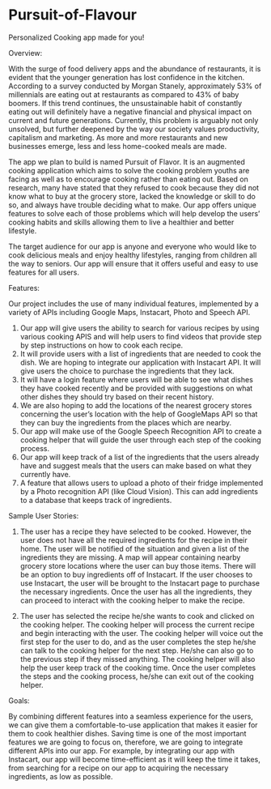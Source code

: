 # Pursuit-of-Flavour
Personalized Cooking app made for you!

Overview:

With the surge of food delivery apps and the abundance of restaurants, it is evident that the younger generation has lost confidence in the kitchen. According to a survey conducted by Morgan Stanely, approximately 53% of millennials are eating out at restaurants as compared to 43% of baby boomers. If this trend continues, the unsustainable habit of constantly eating out will definitely have a negative financial and physical impact on current and future generations. Currently, this problem is arguably not only unsolved, but further deepened by the way our society values productivity, capitalism and marketing. As more and more restaurants and new businesses emerge, less and less home-cooked meals are made.

The app we plan to build is named Pursuit of Flavor. It is an augmented cooking application which aims to solve the cooking problem youths are facing as well as to encourage cooking rather than eating out. Based on research, many have stated that they refused to cook because they did not know what to buy at the grocery store, lacked the knowledge or skill to do so, and always have trouble deciding what to make. Our app offers unique features to solve each of those problems which will help develop the users’ cooking habits and skills allowing them to live a healthier and better lifestyle.

The target audience for our app is anyone and everyone who would like to cook delicious meals and enjoy healthy lifestyles, ranging from children all the way to seniors. Our app will ensure that it offers useful and easy to use features for all users.

Features:

Our project includes the use of many individual features, implemented by a variety of APIs including Google Maps, Instacart, Photo and Speech API.

1. Our app will give users the ability to search for various recipes by using various cooking APIS and will help users to find videos that provide step by step instructions on how to cook each recipe. 
2. It will provide users with a list of ingredients that are needed to cook the dish. We are hoping to integrate our application with Instacart API. It will give users the choice to purchase the ingredients that they lack.
3. It will have a login feature where users will be able to see what dishes they have cooked recently and be provided with suggestions on what other dishes they should try based on their recent history. 
4. We are also hoping to add the locations of the nearest grocery stores concerning the user’s location with the help of GoogleMaps API so that they can buy the ingredients from the places which are nearby.
5. Our app will make use of the Google Speech Recognition API to create a cooking helper that will guide the user through each step of the cooking process.
6. Our app will keep track of a list of the ingredients that the users already have and suggest meals that the users can make based on what they currently have.
7. A feature that allows users to upload a photo of their fridge implemented by a Photo recognition API (like Cloud Vision). This can add ingredients to a database that keeps track of ingredients.

Sample User Stories:

1. The user has a recipe they have selected to be cooked. However, the user does not have all the required ingredients for the recipe in their home. The user will be notified of the situation and given a list of the ingredients they are missing. A map will appear containing nearby grocery store locations where the user can buy those items. There will be an option to buy ingredients off of Instacart. If the user chooses to use Instacart, the user will be brought to the Instacart page to purchase the necessary ingredients. Once the user has all the ingredients, they can proceed to interact with the cooking helper to make the recipe.

2. The user has selected the recipe he/she wants to cook and clicked on the cooking helper. The cooking helper will process the current recipe and begin interacting with the user. The cooking helper will voice out the first step for the user to do, and as the user completes the step he/she can talk to the cooking helper for the next step. He/she can also go to the previous step if they missed anything. The cooking helper will also help the user keep track of the cooking time. Once the user completes the steps and the cooking process, he/she can exit out of the cooking helper.

Goals:

By combining different features into a seamless experience for the users, we can give them a comfortable-to-use application that makes it easier for them to cook healthier dishes. Saving time is one of the most important features we are going to focus on, therefore, we are going to integrate different APIs into our app. For example, by integrating our app with Instacart, our app will become time-efficient as it will keep the time it takes, from searching for a recipe on our app to acquiring the necessary ingredients, as low as possible.
